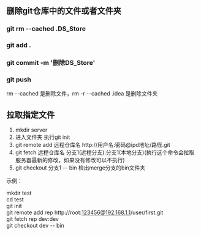 ## 删除git仓库中的文件或者文件夹
### git rm --cached .DS_Store 
### git add .
### git commit -m '删除DS_Store'
### git push


rm --cached 是删除文件，rm -r --cached .idea 是删除文件夹

## 拉取指定文件
1. mkdir server
2. 进入文件夹 执行git init
3. git remote add 远程仓库名 http://用户名:密码@ipd地址/路径.git
4. git fetch 远程仓库名 分支1(远程分支):分支1(本地分支)(执行这个命令会拉取服务器最新的修改，如果没有修改可以不执行)
5. git checkout 分支1 -- bin 检出merge分支的bin文件夹

示例：

mkdir test  
cd test  
git init  
git remote add rep http://root:123456@192.168.1.1/user/first.git  
git fetch rep dev:dev  
git checkout dev -- bin  
